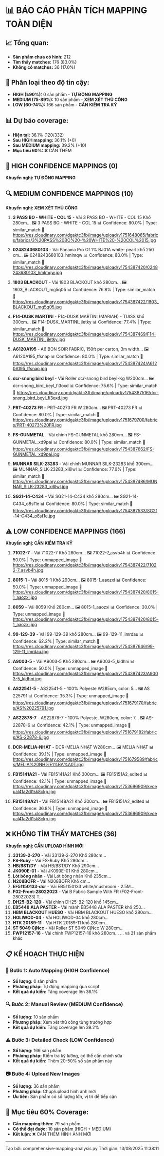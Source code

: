 # 📊 BÁO CÁO PHÂN TÍCH MAPPING TOÀN DIỆN

## 📈 Tổng quan:
- **Sản phẩm chưa có hình:** 212
- **Tìm thấy matches:** 176 (83.0%)
- **Không có matches:** 36 (17.0%)

## 🎯 Phân loại theo độ tin cậy:
- **HIGH (≥90%):** 0 sản phẩm - **TỰ ĐỘNG MAPPING**
- **MEDIUM (75-89%):** 10 sản phẩm - **XEM XÉT THỦ CÔNG**
- **LOW (60-74%):** 166 sản phẩm - **CẦN KIỂM TRA KỸ**

## 📊 Dự báo coverage:
- **Hiện tại:** 36.1% (120/332)
- **Sau HIGH mapping:** 36.1% (+0)
- **Sau MEDIUM mapping:** 39.2% (+10)
- **Mục tiêu 60%:** ❌ CẦN THÊM

## 🎯 HIGH CONFIDENCE MAPPINGS (0)
**Khuyến nghị: TỰ ĐỘNG MAPPING**

## 🔍 MEDIUM CONFIDENCE MAPPINGS (10)
**Khuyến nghị: XEM XÉT THỦ CÔNG**

1. **3 PASS BO - WHITE - COL 15** - Vải 3 PASS BO - WHITE - COL 15 Khổ 280cm...
   🖼️ 3 PASS BO - WHITE - COL 15
   📊 Confidence: 80.0% | Type: similar_match
   🔗 https://res.cloudinary.com/dgaktc3fb/image/upload/v1751648065/fabrics/fabrics/3%20PASS%20BO%20-%20WHITE%20-%20COL%2015.jpg

2. **0248243680103** - Vải Panama Pro Of 1% BJ01A white- pearl khổ 250 cm...
   🖼️ 0248243680103_hmlmqw
   📊 Confidence: 80.0% | Type: similar_match
   🔗 https://res.cloudinary.com/dgaktc3fb/image/upload/v1754387420/0248243680103_hmlmqw.jpg

3. **1803 BLACKOUT** - Vải 1803 BLACKOUT khổ 280cm...
   🖼️ 1803_BLACKOUT_mg5q05
   📊 Confidence: 76.8% | Type: similar_match
   🔗 https://res.cloudinary.com/dgaktc3fb/image/upload/v1754387422/1803_BLACKOUT_mg5q05.jpg

4. **F14-DUSK MARTINI** - F14-DUSK MARTINI (MARIAH) - TUISS khổ 300cm...
   🖼️ F14-DUSK_MARTINI_jletky
   📊 Confidence: 77.4% | Type: similar_match
   🔗 https://res.cloudinary.com/dgaktc3fb/image/upload/v1754387469/F14-DUSK_MARTINI_jletky.jpg

5. **A6120A195** - A6 BON SOIR FABRIC, 150ft per carton, 3m width...
   🖼️ A6120A195_tfsnap
   📊 Confidence: 80.0% | Type: similar_match
   🔗 https://res.cloudinary.com/dgaktc3fb/image/upload/v1754387424/A6120A195_tfsnap.jpg

6. **dcr-snong bird beyl** - Vải Roller dcr-snong bird beyl-Kg W200cm...
   🖼️ dcr-snong_bird_beyl_fi3oxd
   📊 Confidence: 75.6% | Type: similar_match
   🔗 https://res.cloudinary.com/dgaktc3fb/image/upload/v1754387516/dcr-snong_bird_beyl_fi3oxd.jpg

7. **PRT-40273 FR** - PRT-40273 FR W 280cm...
   🖼️ PRT-40273 FR
   📊 Confidence: 80.0% | Type: similar_match
   🔗 https://res.cloudinary.com/dgaktc3fb/image/upload/v1751679700/fabrics/PRT-40273%20FR.jpg

8. **FS-GUNMETAL** - Vải chính FS-GUNMETAL khổ 280cm...
   🖼️ FS-GUNMETAL_xd9pai
   📊 Confidence: 80.0% | Type: similar_match
   🔗 https://res.cloudinary.com/dgaktc3fb/image/upload/v1754387662/FS-GUNMETAL_xd9pai.jpg

9. **MUNNAR SILK-23283** - Vải chính MUNNAR SILK-23283 khổ 300cm...
   🖼️ MUNNAR_SILK-23283_xi6lwl
   📊 Confidence: 77.6% | Type: similar_match
   🔗 https://res.cloudinary.com/dgaktc3fb/image/upload/v1754387486/MUNNAR_SILK-23283_xi6lwl.jpg

10. **SG21-14-C434** - Vải SG21-14-C434 khổ 280cm...
   🖼️ SG21-14-C434_o8sf1e
   📊 Confidence: 80.0% | Type: similar_match
   🔗 https://res.cloudinary.com/dgaktc3fb/image/upload/v1754387533/SG21-14-C434_o8sf1e.jpg

## ⚠️ LOW CONFIDENCE MAPPINGS (166)
**Khuyến nghị: CẦN KIỂM TRA KỸ**

1. **71022-7** - Vải 71022-7 Khổ 280cm...
   🖼️ 71022-7_asvb4h
   📊 Confidence: 50.0% | Type: unmapped_image
   🔗 https://res.cloudinary.com/dgaktc3fb/image/upload/v1754387422/71022-7_asvb4h.jpg

2. **8015-1** - Vải 8015-1 Khổ 290cm...
   🖼️ 8015-1_aaozxi
   📊 Confidence: 50.0% | Type: unmapped_image
   🔗 https://res.cloudinary.com/dgaktc3fb/image/upload/v1754387420/8015-1_aaozxi.jpg

3. **8059** - Vải 8059 Khổ 280cm...
   🖼️ 8015-1_aaozxi
   📊 Confidence: 30.0% | Type: unmapped_image
   🔗 https://res.cloudinary.com/dgaktc3fb/image/upload/v1754387420/8015-1_aaozxi.jpg

4. **99-129-39** - Vải 99-129-39 khổ 280cm...
   🖼️ 99-129-11_imrdau
   📊 Confidence: 62.2% | Type: similar_match
   🔗 https://res.cloudinary.com/dgaktc3fb/image/upload/v1754387646/99-129-11_imrdau.jpg

5. **A9003-5** - Vải A9003-5 Khổ 280cm...
   🖼️ A9003-5_kidhni
   📊 Confidence: 50.0% | Type: unmapped_image
   🔗 https://res.cloudinary.com/dgaktc3fb/image/upload/v1754387423/A9003-5_kidhni.jpg

6. **AS22541-5** - AS22541-5 - 100% Polyeste W285cm, color: 5...
   🖼️ AS 225791
   📊 Confidence: 35.3% | Type: unmapped_image
   🔗 https://res.cloudinary.com/dgaktc3fb/image/upload/v1751679170/fabrics/AS%20225791.jpg

7. **AS22878-7** - AS22878-7 - 100% Polyeste, W280cm, color: 7...
   🖼️ AS-22878-6
   📊 Confidence: 42.1% | Type: unmapped_image
   🔗 https://res.cloudinary.com/dgaktc3fb/image/upload/v1751679182/fabrics/AS-22878-6.jpg

8. **DCR-MELIA-NHẠT** - DCR-MELIA NHẠT W280cm...
   🖼️ MELIA NHẠT
   📊 Confidence: 39.1% | Type: unmapped_image
   🔗 https://res.cloudinary.com/dgaktc3fb/image/upload/v1751679589/fabrics/MELIA%20NH%E1%BA%A0T.jpg

9. **FB15141A21** - Vải FB15141A21 Khổ 300cm...
   🖼️ FB15151A2_edited
   📊 Confidence: 42.1% | Type: unmapped_image
   🔗 https://res.cloudinary.com/dgaktc3fb/image/upload/v1753686909/kvceual41a2dl1sk8ckp.jpg

10. **FB15148A21** - Vải FB15148A21 Khổ 300cm...
   🖼️ FB15151A2_edited
   📊 Confidence: 36.8% | Type: unmapped_image
   🔗 https://res.cloudinary.com/dgaktc3fb/image/upload/v1753686909/kvceual41a2dl1sk8ckp.jpg

## ❌ KHÔNG TÌM THẤY MATCHES (36)
**Khuyến nghị: CẦN UPLOAD HÌNH MỚI**

1. **33139-2-270** - Vải 33139-2-270 Khổ 280cm...
2. **FS-Ruby** - Vải FS-Ruby Khổ 280cm...
3. **HB/BST/DY** - Vải HB/BST/DY Khổ 290cm...
4. **JK090E-01** - Vải JK090E-01 Khổ 280cm...
5. **Lót bông nhăn** - Vải Lót bông nhăn Khổ 235cm...
6. **N208BOFR** - Vải N208BOFR Khổ cm...
7. **EF51150133-dcr** - Vải EB51150133 white/mushroom - 2.5M...
8. **F02-Front-28022023** - Vải B Fabric Sample With FR (F02-Front-28022023) T...
9. **DH25-B2-120** - Vải chính  DH25-B2-120 khổ 145cm...
10. **EB5448 ALA PASTER** - Vải mành EB5448 ALA PASTER khổ 250...
11. **HBM BLACKOUT HUESO** - Vải HBM BLACKOUT HUESO khổ 280cm...
12. **HOLIWOD-04** - Vải HOLIWOD-04 khổ 280cm...
13. **HTK 20189-11** - Vải HTK 20189-11 khổ 280cm...
14. **ST 5049 CjNcc** - Vải Roller ST 5049 CjNcc W 280cm...
15. **FWP12157-16** - Vải chính  FWP12157-16 khổ 280cm...
... và 21 sản phẩm khác


## 📋 KẾ HOẠCH THỰC HIỆN

### 🎯 Bước 1: Auto Mapping (HIGH Confidence)
- **Số lượng:** 0 sản phẩm
- **Phương pháp:** Tự động mapping qua script
- **Kết quả dự kiến:** Tăng coverage lên 36.1%

### 🔍 Bước 2: Manual Review (MEDIUM Confidence)
- **Số lượng:** 10 sản phẩm
- **Phương pháp:** Xem xét thủ công từng trường hợp
- **Kết quả dự kiến:** Tăng coverage lên 39.2%

### ⚠️ Bước 3: Detailed Check (LOW Confidence)
- **Số lượng:** 166 sản phẩm
- **Phương pháp:** Kiểm tra kỹ lưỡng, có thể cần chỉnh sửa
- **Kết quả dự kiến:** Thêm 20-50% số sản phẩm này

### 📷 Bước 4: Upload New Images
- **Số lượng:** 36 sản phẩm
- **Phương pháp:** Chụp/upload hình ảnh mới
- **Ưu tiên:** Sản phẩm có số lượng lớn, vị trí dễ tiếp cận

## 🎯 Mục tiêu 60% Coverage:
- **Cần mapping thêm:** 79 sản phẩm
- **Có thể đạt được:** 10 sản phẩm (HIGH + MEDIUM)
- **Kết luận:** ❌ CẦN THÊM HÌNH ẢNH MỚI

---
Tạo bởi: comprehensive-mapping-analysis.py
Thời gian: 13/08/2025 11:38:11
